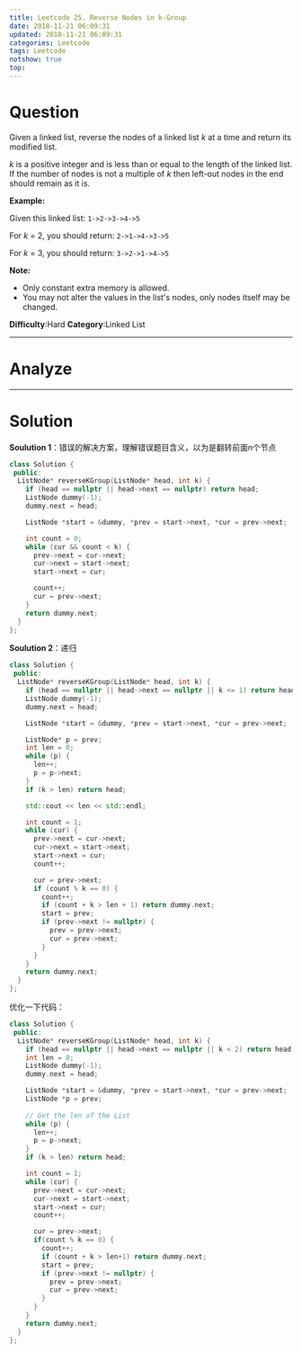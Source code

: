 ```yaml
---
title: Leetcode 25. Reverse Nodes in k-Group
date: 2018-11-21 06:09:31
updated: 2018-11-21 06:09:31
categories: Leetcode
tags: Leetcode
notshow: true
top:
---
```


# Question

Given a linked list, reverse the nodes of a linked list  _k_  at a time and return its modified list.

_k_  is a positive integer and is less than or equal to the length of the linked list. If the number of nodes is not a multiple of  _k_  then left-out nodes in the end should remain as it is.

**Example:**

Given this linked list:  `1->2->3->4->5`

For  _k_  = 2, you should return:  `2->1->4->3->5`

For  _k_  = 3, you should return:  `3->2->1->4->5`

**Note:**

- Only constant extra memory is allowed.
- You may not alter the values in the list's nodes, only nodes itself may be changed.

**Difficulty**:Hard
**Category**:Linked List

<!-- more -->

------------

# Analyze

------------

# Solution

**Soulution 1**：错误的解决方案，理解错误题目含义，以为是翻转前面n个节点

```cpp
class Solution {
 public:
  ListNode* reverseKGroup(ListNode* head, int k) {
    if (head == nullptr || head->next == nullptr) return head;
    ListNode dummy(-1);
    dummy.next = head;

    ListNode *start = &dummy, *prev = start->next, *cur = prev->next;

    int count = 0;
    while (cur && count < k) {
      prev->next = cur->next;
      cur->next = start->next;
      start->next = cur;

      count++;
      cur = prev->next;
    }
    return dummy.next;
  }
};
```

**Soulution 2**：递归

```cpp
class Solution {
 public:
  ListNode* reverseKGroup(ListNode* head, int k) {
    if (head == nullptr || head->next == nullptr || k <= 1) return head;
    ListNode dummy(-1);
    dummy.next = head;

    ListNode *start = &dummy, *prev = start->next, *cur = prev->next;

    ListNode* p = prev;
    int len = 0;
    while (p) {
      len++;
      p = p->next;
    }
    if (k > len) return head;

    std::cout << len << std::endl;

    int count = 1;
    while (cur) {
      prev->next = cur->next;
      cur->next = start->next;
      start->next = cur;
      count++;

      cur = prev->next;
      if (count % k == 0) {
        count++;
        if (count + k > len + 1) return dummy.next;
        start = prev;
        if (prev->next != nullptr) {
          prev = prev->next;
          cur = prev->next;
        }
      }
    }
    return dummy.next;
  }
};
```

优化一下代码：

```cpp
class Solution {
 public:
  ListNode* reverseKGroup(ListNode* head, int k) {
    if (head == nullptr || head->next == nullptr || k < 2) return head;
    int len = 0;
    ListNode dummy(-1);
    dummy.next = head;

    ListNode *start = &dummy, *prev = start->next, *cur = prev->next;
    ListNode *p = prev;
    
    // Get the len of the List
    while (p) {
      len++;
      p = p->next;
    }
    if (k > len) return head;

    int count = 1;
    while (cur) {
      prev->next = cur->next;
      cur->next = start->next;
      start->next = cur;
      count++;

      cur = prev->next;
      if(count % k == 0) {
        count++;
        if (count + k > len+1) return dummy.next;
        start = prev;
        if (prev->next != nullptr) {
          prev = prev->next;
          cur = prev->next;
        }
      }
    }
    return dummy.next;
  }
};
```
